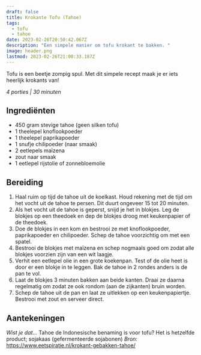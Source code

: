 ```yaml
---
draft: false
title: Krokante Tofu (Tahoe)
tags:
  - tofu
  - tahoe
date: 2023-02-26T20:50:42.067Z
description: "Een simpele manier om tofu krokant te bakken. "
image: header.png
lastmod: 2023-02-26T21:00:33.187Z
---
```

T﻿ofu is een beetje zompig spul. Met dit simpele recept maak je er iets heerlijk krokants van!

*4 porties | 30 minuten*

## Ingrediënten

* 450 gram stevige tahoe (geen silken tofu)
* 1 theelepel knoflookpoeder
* 1 theelepel paprikapoeder
* 1 snufje chilipoeder (naar smaak)
* 2 eetlepels maïzena
* zout naar smaak
* 1 eetlepel rijstolie of zonnebloemolie

## Bereiding

1. Haal ruim op tijd de tahoe uit de koelkast. Houd rekening met de tijd om het vocht uit de tahoe te persen. Dit duurt ongeveer 15 tot 20 minuten.
2. Als het vocht uit de tahoe is geperst, snijd je het in blokjes. Leg de blokjes op een theedoek en dep de blokjes droog met keukenpapier of de theedoek.
3. Doe de blokjes in een kom en bestrooi ze met knoflookpoeder, paprikapoeder en chilipoeder. Schep de tahoe voorzichtig om met een spatel.
4. Bestrooi de blokjes met maïzena en schep nogmaals goed om zodat alle blokjes voorzien zijn van een wit laagje.
5. Verhit een eetlepel olie in een grote koekenpan. Test of de olie heet is door er een blokje in te leggen. Bak de tahoe in 2 rondes anders is de pan te vol.
6. Laat de blokjes 3 minuten bakken aan beide kanten. Draai ze daarna regelmatig om zodat ze ook rondom (aan de zijkanten) bruin worden.
7. Schep de tahoe uit de pan en laat ze uitlekken op een keukenpapiertje. Bestrooi met zout en serveer direct.

## Aantekeningen
*﻿Wist je dat...* Tahoe de Indonesische benaming is voor tofu? Het is hetzelfde product; sojakaas (gefermenteerde sojabonen)
*B﻿ron:* https://www.eetspiratie.nl/krokant-gebakken-tahoe/